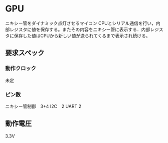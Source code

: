 # GPU
ニキシー管をダイナミック点灯させるマイコン
CPUとシリアル通信を行い，内部レジスタに値を保存する。またその内容をニキシー管に表示する．内部レジスタに保存した値はCPUから新しい値が送られてくるまで表示され続ける。

## 要求スペック
### 動作クロック
未定
### ピン数
ニキシー管制御　3+4
I2C　2
UART 2
## 動作電圧
3.3V
